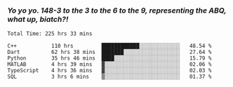 ### ***Yo yo yo. 148-3 to the 3 to the 6 to the 9, representing the ABQ, what up, biatch?!***

<!--START_SECTION:waka-->

```text
Total Time: 225 hrs 33 mins

C++           110 hrs         ████████████░░░░░░░░░░░░░   48.54 %
Dart          62 hrs 38 mins  ███████░░░░░░░░░░░░░░░░░░   27.64 %
Python        35 hrs 46 mins  ████░░░░░░░░░░░░░░░░░░░░░   15.79 %
MATLAB        4 hrs 39 mins   ▓░░░░░░░░░░░░░░░░░░░░░░░░   02.06 %
TypeScript    4 hrs 36 mins   ▓░░░░░░░░░░░░░░░░░░░░░░░░   02.03 %
SQL           3 hrs 6 mins    ▒░░░░░░░░░░░░░░░░░░░░░░░░   01.37 %
```

<!--END_SECTION:waka-->

<!--
**AJMC2002/AJMC2002** is a ✨ _special_ ✨ repository because its `README.md` (this file) appears on your GitHub profile.

Here are some ideas to get you started:

- 🔭 I’m currently working on ...
- 🌱 I’m currently learning ...
- 👯 I’m looking to collaborate on ...
- 🤔 I’m looking for help with ...
- 💬 Ask me about ...
- 📫 How to reach me: ...
- 😄 Pronouns: ...
- ⚡ Fun fact: ...
-->
